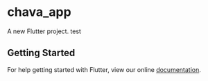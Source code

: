 # chava_app

A new Flutter project. test

## Getting Started

For help getting started with Flutter, view our online
[documentation](https://flutter.io/).
